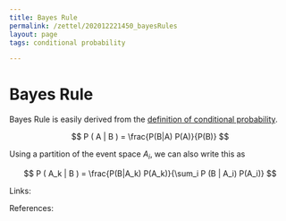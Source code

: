 ```yaml
---
title: Bayes Rule
permalink: /zettel/202012221450_bayesRules
layout: page
tags: conditional probability

---
```

# Bayes Rule

Bayes Rule is easily derived from the [definition of conditional probability](202012221446_definitionConditionalProbability).

$$
P ( A | B ) = \frac{P(B|A) P(A)}{P(B)}
$$

Using a partition of the event space $A_i$, we can also write this as 

$$
P ( A_k | B ) = \frac{P(B|A_k) P(A_k)}{\sum_i P (B | A_i) P(A_i)}
$$

Links: 

References: 

